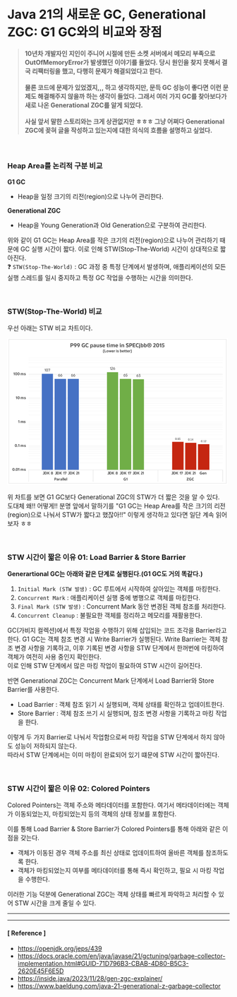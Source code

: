 # Java 21의 새로운 GC, Generational ZGC: G1 GC와의 비교와 장점

> #### 10년차 개발자인 지인이 주니어 시절에 만든 소켓 서버에서 메모리 부족으로 OutOfMemoryError가 발생했던 이야기를 들었다. 당시 원인을 찾지 못해서 결국 리팩터링을 했고, 다행히 문제가 해결되었다고 한다.<br><br>물론 코드에 문제가 있었겠지,,, 하고 생각하지만, 문득 GC 성능이 좋다면 이런 문제도 해결해주지 않을까 하는 생각이 들었다. 그래서 여러 가지 GC를 찾아보다가 새로 나온 Generational ZGC를 알게 되었다.<br><br> 사실 앞서 말한 스토리와는 크게 상관없지만 ㅎㅎㅎ 그냥 어쩌다 Generational ZGC에 꽂혀 글을 작성하고 있는지에 대한 의식의 흐름을 설명하고 싶었다. 

<br>

### Heap Area를 논리적 구분 비교

**G1 GC**
- Heap을 일정 크기의 리전(region)으로 나누어 관리한다.

**Generational ZGC**
- Heap을 Young Generation과 Old Generation으로 구분하여 관리한다.

위와 같이 G1 GC는 Heap Area를 작은 크기의 리전(region)으로 나누어 관리하기 때문에 GC 실행 시간이 짧다. 이로 인해 STW(Stop-The-World) 시간이 상대적으로 짧아진다.<br>
❓ `STW(Stop-The-World)` : GC 과정 중 특정 단계에서 발생하며, 애플리케이션의 모든 실행 스레드를 일시 중지하고 특정 GC 작업을 수행하는 시간을 의미한다.

<br>

### STW(Stop-The-World) 비교

우선 아래는 STW 비교 차트이다.

<img src="../image/img_18.png" width="500px" height="auto">

위 차트를 보면 G1 GC보다 Generational ZGC의 STW가 더 짧은 것을 알 수 있다.<br>
도대체 왜!! 어떻게!! 분명 앞에서 말하기를 "G1 GC는 Heap Area를 작은 크기의 리전(region)으로 나눠서 STW가 짧다고 했잖아!!" 이렇게 생각하고 있다면 일단 계속 읽어보자 ㅎㅎ

<br>

### STW 시간이 짧은 이유 01: Load Barrier & Store Barrier

**Generartional GC는 아래와 같은 단계로 실행된다.(G1 GC도 거의 똑같다.)** 

1. `Initial Mark (STW 발생)` : GC 루트에서 시작하여 살아있는 객체를 마킹한다.
2. `Concurrent Mark` : 애플리케이션 실행 중에 병행으로 객체를 마킹한다.
3. `Final Mark (STW 발생)` : Concurrent Mark 동안 변경된 객체 참조를 처리한다.
4. `Concurrent Cleanup` : 불필요한 객체를 정리하고 메모리를 재활용한다.

GC(가비지 컬렉션)에서 특정 작업을 수행하기 위해 삽입되는 코드 조각을 Barrier라고 한다.
G1 GC는 객체 참조 변경 시 Write Barrier가 실행된다.
Write Barrier는 객체 참조 변경 사항을 기록하고, 이후 기록된 변경 사항을 STW 단계에서 한꺼번에 마킹하여 객체가 여전히 사용 중인지 확인한다.<br>
이로 인해 STW 단계에서 많은 마킹 작업이 필요하여 STW 시간이 길어진다.

반면 Generational ZGC는 Concurrent Mark 단계에서 Load Barrier와 Store Barrier를 사용한다.
- Load Barrier : 객체 참조 읽기 시 실행되며, 객체 상태를 확인하고 업데이트한다.
- Store Barrier : 객체 참조 쓰기 시 실행되며, 참조 변경 사항을 기록하고 마킹 작업을 한다.

이렇게 두 가지 Barrier로 나눠서 작업함으로써 마킹 작업을 STW 단계에서 하지 않아도 성능이 저하되지 않는다.<br>
따라서 STW 단계에서는 이미 마킹이 완료되어 있기 떄문에 STW 시간이 짧아진다.

<br>

### STW 시간이 짧은 이유 02: Colored Pointers

Colored Pointers는 객체 주소와 메타데이터를 포함한다. 여기서 메타데이터에는 객체가 이동되었는지, 마킹되었는지 등의 객체의 상태 정보를 포함한다.

이를 통해 Load Barrier & Store Barrier가 Colored Pointers를 통해 아래와 같은 이점을 갖는다.

- 객체가 이동된 경우 객체 주소를 최신 상태로 업데이트하여 올바른 객체를 참조하도록 한다.
- 객체가 마킹되었는지 여부를 메타데이터를 통해 즉시 확인하고, 필요 시 마킹 작업을 수행한다.

이러한 기능 덕분에 Generational ZGC는 객체 상태를 빠르게 파악하고 처리할 수 있어 STW 시간을 크게 줄일 수 있다.

---
---

#### [ Reference ]
- https://openjdk.org/jeps/439
- https://docs.oracle.com/en/java/javase/21/gctuning/garbage-collector-implementation.html#GUID-71D796B3-CBAB-4D80-B5C3-2620E45F6E5D
- https://inside.java/2023/11/28/gen-zgc-explainer/
- https://www.baeldung.com/java-21-generational-z-garbage-collector